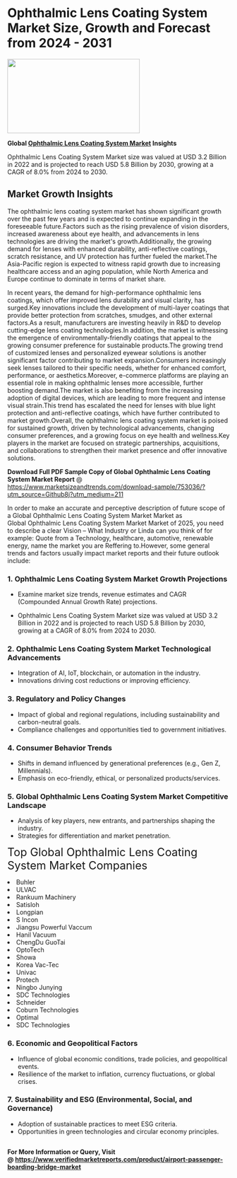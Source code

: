 <H1>Ophthalmic Lens Coating System Market Size, Growth and Forecast from 2024 - 2031</H1><img class="aligncenter size-medium wp-image-584254" src="https://thirdeyenews.in/wp-content/uploads/2024/09/Global-Market-Research-300x168.jpeg" alt="" width="300" height="168" /><p><strong>Global&nbsp;<a href="https://www.marketsizeandtrends.com/download-sample/753036/?utm_source=Github8j?utm_medium=211">Ophthalmic Lens Coating System Market</a> Insights</strong></p><p>Ophthalmic Lens Coating System Market size was valued at USD 3.2 Billion in 2022 and is projected to reach USD 5.8 Billion by 2030, growing at a CAGR of 8.0% from 2024 to 2030.</p><p><h2>Market Growth Insights</h2> <p>The ophthalmic lens coating system market has shown significant growth over the past few years and is expected to continue expanding in the foreseeable future.Factors such as the rising prevalence of vision disorders, increased awareness about eye health, and advancements in lens technologies are driving the market's growth.Additionally, the growing demand for lenses with enhanced durability, anti-reflective coatings, scratch resistance, and UV protection has further fueled the market.The Asia-Pacific region is expected to witness rapid growth due to increasing healthcare access and an aging population, while North America and Europe continue to dominate in terms of market share.</p> <p>In recent years, the demand for high-performance ophthalmic lens coatings, which offer improved lens durability and visual clarity, has surged.Key innovations include the development of multi-layer coatings that provide better protection from scratches, smudges, and other external factors.As a result, manufacturers are investing heavily in R&D to develop cutting-edge lens coating technologies.In addition, the market is witnessing the emergence of environmentally-friendly coatings that appeal to the growing consumer preference for sustainable products.The growing trend of customized lenses and personalized eyewear solutions is another significant factor contributing to market expansion.Consumers increasingly seek lenses tailored to their specific needs, whether for enhanced comfort, performance, or aesthetics.Moreover, e-commerce platforms are playing an essential role in making ophthalmic lenses more accessible, further boosting demand.The market is also benefiting from the increasing adoption of digital devices, which are leading to more frequent and intense visual strain.This trend has escalated the need for lenses with blue light protection and anti-reflective coatings, which have further contributed to market growth.Overall, the ophthalmic lens coating system market is poised for sustained growth, driven by technological advancements, changing consumer preferences, and a growing focus on eye health and wellness.Key players in the market are focused on strategic partnerships, acquisitions, and collaborations to strengthen their market presence and offer innovative solutions.<p><span class=""><strong>Download Full PDF Sample Copy of Global Ophthalmic Lens Coating System Market Report</strong> @ <a href="https://www.marketsizeandtrends.com/download-sample/753036/?utm_source=Github8j?utm_medium=211" target="_blank">https://www.marketsizeandtrends.com/download-sample/753036/?utm_source=Github8j?utm_medium=211</a></span></p><p>In order to make an accurate and perceptive description of future scope of a Global&nbsp;Ophthalmic Lens Coating System Market Market as Global&nbsp;Ophthalmic Lens Coating System Market Market of 2025, you need to describe a clear Vision &ndash; What Industry or Linda can you think of for example: Quote from a Technology, healthcare, automotive, renewable energy, name the market you are Reffering to.However, some general trends and factors usually impact market reports and their future outlook include:</p><h3>1.&nbsp;<strong>Ophthalmic Lens Coating System Market Growth Projections</strong></h3><ul><li>Examine market size trends, revenue estimates and CAGR (Compounded Annual Growth Rate) projections.</li><li><p>Ophthalmic Lens Coating System Market size was valued at USD 3.2 Billion in 2022 and is projected to reach USD 5.8 Billion by 2030, growing at a CAGR of 8.0% from 2024 to 2030.</p></li></ul><h3>2.&nbsp;<strong>Ophthalmic Lens Coating System Market Technological Advancements</strong></h3><ul><li>Integration of AI, IoT, blockchain, or automation in the industry.</li><li>Innovations driving cost reductions or improving efficiency.</li></ul><h3>3.&nbsp;<strong>Regulatory and Policy Changes</strong></h3><ul><li>Impact of global and regional regulations, including sustainability and carbon-neutral goals.</li><li>Compliance challenges and opportunities tied to government initiatives.</li></ul><h3>4.&nbsp;<strong>Consumer Behavior Trends</strong></h3><ul><li>Shifts in demand influenced by generational preferences (e.g., Gen Z, Millennials).</li><li>Emphasis on eco-friendly, ethical, or personalized products/services.</li></ul><h3>5.&nbsp;<strong>Global Ophthalmic Lens Coating System Market Competitive Landscape</strong></h3><ul><li>Analysis of key players, new entrants, and partnerships shaping the industry.</li><li>Strategies for differentiation and market penetration.</li></ul><p data-pm-slice="1 1 []"><span style="color: inherit; font-family: inherit; font-size: 25px;">Top Global Ophthalmic Lens Coating System Market Companies</span></p><div class="" data-test-id=""><p><li>Buhler</li><li> ULVAC</li><li> Rankuum Machinery</li><li> Satisloh</li><li> Longpian</li><li> S Incon</li><li> Jiangsu Powerful Vaccum</li><li> Hanil Vacuum</li><li> ChengDu GuoTai</li><li> OptoTech</li><li> Showa</li><li> Korea Vac-Tec</li><li> Univac</li><li> Protech</li><li> Ningbo Junying</li><li> SDC Technologies</li><li> Schneider</li><li> Coburn Technologies</li><li> Optimal</li><li> SDC Technologies</li></p></div><h3>6.&nbsp;<strong>Economic and Geopolitical Factors</strong></h3><ul><li>Influence of global economic conditions, trade policies, and geopolitical events.</li><li>Resilience of the market to inflation, currency fluctuations, or global crises.</li></ul><h3>7.&nbsp;<strong>Sustainability and ESG (Environmental, Social, and Governance)</strong></h3><ul><li>Adoption of sustainable practices to meet ESG criteria.</li><li>Opportunities in green technologies and circular economy principles.</li></ul><h2><strong style="font-size: 14px;">For More Information or Query, Visit @&nbsp;</strong><a style="background-color: #ffffff; font-size: 14px;" href="https://www.marketsizeandtrends.com/report/ophthalmic-lens-coating-system-market/" target="_blank">https://www.verifiedmarketreports.com/product/airport-passenger-boarding-bridge-market</a></h2>